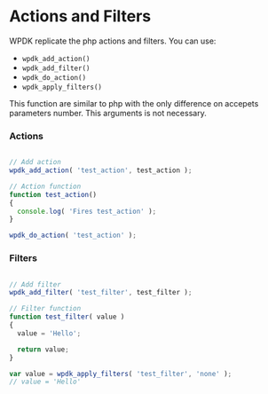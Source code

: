 # Actions and Filters

WPDK replicate the php actions and filters. You can use:

* `wpdk_add_action()`
* `wpdk_add_filter()`
* `wpdk_do_action()`
* `wpdk_apply_filters()`

This function are similar to php with the only difference on accepets parameters number. This arguments is not necessary.

### Actions

```js

// Add action
wpdk_add_action( 'test_action', test_action );

// Action function
function test_action()
{
  console.log( 'Fires test_action' );
}

wpdk_do_action( 'test_action' );
```

### Filters


```js

// Add filter
wpdk_add_filter( 'test_filter', test_filter );

// Filter function
function test_filter( value )
{
  value = 'Hello';

  return value;
}

var value = wpdk_apply_filters( 'test_filter', 'none' );
// value = 'Hello'
```





